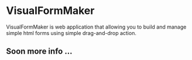 # VisualFormMaker
VisualFormMaker is web application that allowing you to build and manage simple html forms using simple drag-and-drop action.

## Soon more info ...